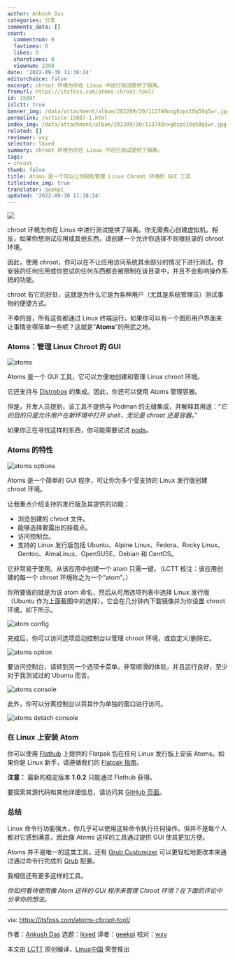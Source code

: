 ```yaml
---
author: Ankush Das
categories: 分享
comments_data: []
count:
  commentnum: 0
  favtimes: 0
  likes: 0
  sharetimes: 0
  viewnum: 2309
date: '2022-09-30 11:38:24'
editorchoice: false
excerpt: chroot 环境为你在 Linux 中进行测试提供了隔离。
fromurl: https://itsfoss.com/atoms-chroot-tool/
id: 15087
islctt: true
banner_img: /data/attachment/album/202209/30/113748nxg0zps10q58q5wr.jpg
permalink: /article-15087-1.html
index_img: /data/attachment/album/202209/30/113748nxg0zps10q58q5wr.jpg.thumb.jpg
related: []
reviewer: wxy
selector: lkxed
summary: chroot 环境为你在 Linux 中进行测试提供了隔离。
tags:
- chroot
thumb: false
title: Atoms 是一个可以让你轻松管理 Linux Chroot 环境的 GUI 工具
titleindex_img: true
translator: geekpi
updated: '2022-09-30 11:38:24'
---
```


![](/data/attachment/album/202209/30/113748nxg0zps10q58q5wr.jpg)


chroot 环境为你在 Linux 中进行测试提供了隔离。你无需费心创建虚拟机。相反，如果你想测试应用或其他东西，请创建一个允许你选择不同根目录的 chroot 环境。


因此，使用 chroot，你可以在不让应用访问系统其余部分的情况下进行测试。你安装的任何应用或你尝试的任何东西都会被限制在该目录中，并且不会影响操作系统的功能。


chroot 有它的好处，这就是为什么它是为各种用户（尤其是系统管理员）测试事物的便捷方式。


不幸的是，所有这些都通过 Linux 终端运行。如果你可以有一个图形用户界面来让事情变得简单一些呢？这就是“**Atoms**”的用武之地。


### Atoms：管理 Linux Chroot 的 GUI


![atoms](/data/attachment/album/202209/30/113824uz0ya5tabh2b2hh3.png)


Atoms 是一个 GUI 工具，它可以方便地创建和管理 Linux chroot 环境。


它还支持与 [Distrobox](https://itsfoss.com/distrobox/) 的集成。因此，你还可以使用 Atoms 管理容器。


但是，开发人员提到，该工具不提供与 Podman 的无缝集成，并解释其用途：“*它的目的只是允许用户在新环境中打开 shell，无论是 chroot 还是容器。*”


如果你正在寻找这样的东西，你可能需要试试 [pods](https://github.com/marhkb/pods)。


### Atoms 的特性


![atoms options](/data/attachment/album/202209/30/113825bpadwo2e07xzto9p.png)


Atoms 是一个简单的 GUI 程序，可让你为多个受支持的 Linux 发行版创建 chroot 环境。


让我重点介绍支持的发行版及其提供的功能：


* 浏览创建的 chroot 文件。
* 能够选择要露出的挂载点。
* 访问控制台。
* 支持的 Linux 发行版包括 Ubuntu、Alpine Linux、Fedora、Rocky Linux、Gentoo、AlmaLinux、OpenSUSE、Debian 和 CentOS。


它非常易于使用。从该应用中创建一个 atom 只需一键。（LCTT 校注：该应用创建的每一个 chroot 环境称之为一个“atom”。）


你所要做的就是为该 atom 命名，然后从可用选项列表中选择 Linux 发行版（Ubuntu 作为上面截图中的选择）。它会在几分钟内下载镜像并为你设置 chroot 环境，如下所示。


![atom config](/data/attachment/album/202209/30/113826u8p5oi8hazsle5jh.png)


完成后，你可以访问选项启动控制台以管理 chroot 环境，或自定义/删除它。


![atoms option](/data/attachment/album/202209/30/113826eoh4oai734lzt447.png)


要访问控制台，请转到另一个选项卡菜单。非常顺滑的体验，并且运行良好，至少对于我测试过的 Ubuntu 而言。


![atoms console](/data/attachment/album/202209/30/113827co8pdqqm15sr5msq.png)


此外，你可以分离控制台以将其作为单独的窗口进行访问。


![atoms detach console](/data/attachment/album/202209/30/113828assrh3ljtlr44m16.png)


### 在 Linux 上安装 Atom


你可以使用 [Flathub](https://flathub.org/apps/details/pm.mirko.Atoms) 上提供的 Flatpak 包在任何 Linux 发行版上安装 Atoms。如果你是 Linux 新手，请遵循我们的 [Flatpak 指南](https://itsfoss.com/flatpak-guide/)。


**注意：** 最新的稳定版本 **1.0.2** 只能通过 Flathub 获得。


要探索其源代码和其他详细信息，请访问其 [GitHub 页面](https://github.com/AtomsDevs/Atoms)。


### 总结


Linux 命令行功能强大，你几乎可以使用这些命令执行任何操作。但并不是每个人都对它感到满意，因此像 Atoms 这样的工具通过提供 GUI 使其更加方便。


Atoms 并不是唯一的这类工具。还有 [Grub Customizer](https://itsfoss.com/grub-customizer-ubuntu/) 可以更轻松地更改本来通过通过命令行完成的 [Grub](https://itsfoss.com/what-is-grub/) 配置。


我相信还有更多这样的工具。


*你如何看待使用像 Atom 这样的 GUI 程序来管理 Chroot 环境？在下面的评论中分享你的想法。*




---


via: <https://itsfoss.com/atoms-chroot-tool/>


作者：[Ankush Das](https://itsfoss.com/author/ankush/) 选题：[lkxed](https://github.com/lkxed) 译者：[geekpi](https://github.com/geekpi) 校对：[wxy](https://github.com/wxy)


本文由 [LCTT](https://github.com/LCTT/TranslateProject) 原创编译，[Linux中国](https://linux.cn/) 荣誉推出